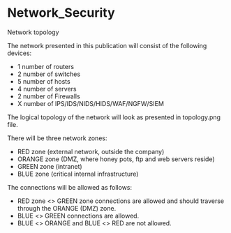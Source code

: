 # Network_Security

Network topology


The network presented in this publication will consist of the following devices:
- 1 number of routers</br>
- 2 number of switches
- 5 number of hosts
- 4 number of servers
- 2 number of Firewalls
- X number of IPS/IDS/NIDS/HIDS/WAF/NGFW/SIEM

The logical topology of the network will look as presented in topology.png file.

There will be three network zones:
- RED zone (external network, outside the company)
- ORANGE zone (DMZ, where honey pots, ftp and web servers reside)
- GREEN zone (intranet)
- BLUE zone (critical internal infrastructure)

The connections will be allowed as follows:  

- RED zone <> GREEN zone connections are allowed and should traverse through the ORANGE (DMZ) zone. 
- BLUE <> GREEN connections are allowed.
- BLUE <> ORANGE and BLUE <> RED are not allowed. 
